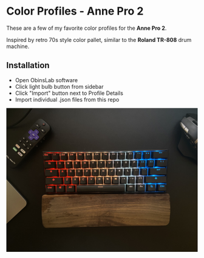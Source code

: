 # Color Profiles - Anne Pro 2

These are a few of my favorite color profiles for the **Anne Pro 2**. 

Inspired by retro 70s style color pallet, similar to the **Roland TR-808** drum machine.

## Installation
- Open ObinsLab software
- Click light bulb button from sidebar
- Click "Import" button next to Profile Details
- Import individual .json files from this repo

![alt text](https://github.com/himynameisoleg/anne-pro-2-color-profiles/blob/main/image0.jpg)
